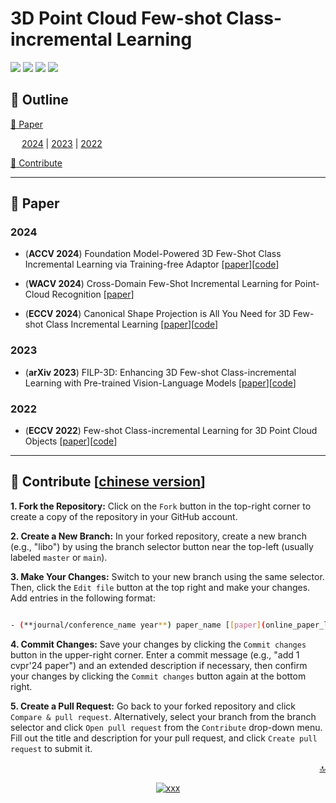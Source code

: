 
# 3D Point Cloud Few-shot Class-incremental Learning

[![](https://awesome.re/badge.svg)](#awesome-causal-incremental--continual--lifelong-learning) [![](https://img.shields.io/badge/Contributions-Welcome-1f425f)](#clap-contribute-chinese-version) [![](https://img.shields.io/static/v1?label=%E2%AD%90&message=If%20Useful&style=flat&color=C7A5C0)](https://github.com/libo-huang/Awesome-Causal-Incremental-Learning) [![](https://img.shields.io/github/last-commit/libo-huang/Awesome-Causal-Incremental-Learning.svg)](#awesome-causal-incremental-learning)

  
  
  

## :pushpin: Outline

[:closed_book: Paper](#closed_book-paper)

  

&emsp; [2024](#2024) | [2023](#2023) | [2022](#2022) 

  

[:clap: Contribute](#clap-contribute-chinese-version)

  

---

  
  
  
  
  
  

## :closed_book: Paper

### 2024

- (**ACCV 2024**) Foundation Model-Powered 3D Few-Shot Class Incremental Learning via Training-free Adaptor [[paper](https://arxiv.org/abs/2410.09237)][[code](https://github.com/ahmadisahar/ACCV_FCIL3D)]

- (**WACV 2024**) Cross-Domain Few-Shot Incremental Learning for Point-Cloud Recognition [[paper](https://openaccess.thecvf.com/content/WACV2024/html/Tan_Cross-Domain_Few-Shot_Incremental_Learning_for_Point-Cloud_Recognition_WACV_2024_paper.html)] 

- (**ECCV 2024**) Canonical Shape Projection is All You Need for 3D Few-shot Class Incremental Learning [[paper](https://eccv.ecva.net/virtual/2024/poster/1694)][[code](https://github.com/alichr/C3PR)]



### 2023

- (**arXiv 2023**) FILP-3D: Enhancing 3D Few-shot Class-incremental Learning with Pre-trained Vision-Language Models [[paper](https://arxiv.org/abs/2312.17051)][[code](https://github.com/HIT-leaderone/FILP-3D)]



### 2022

- (**ECCV 2022**) Few-shot Class-incremental Learning for 3D Point Cloud Objects [[paper](https://link.springer.com/chapter/10.1007/978-3-031-20044-1_12)][[code](https://github.com/townim-faisal/FSCIL-3D)]
  
  
  
  

---

  
  
  
  
  
  
  
  
  

## :clap: Contribute [[chinese version](https://blog.csdn.net/HLBoy_happy/article/details/140026155?fromshare=blogdetail&sharetype=blogdetail&sharerId=140026155&sharerefer=PC&sharesource=HLBoy_happy&sharefrom=from_link)]

**1. Fork the Repository:** Click on the `Fork` button in the top-right corner to create a copy of the repository in your GitHub account.

  

**2. Create a New Branch:** In your forked repository, create a new branch (e.g., "libo") by using the branch selector button near the top-left (usually labeled `master` or `main`).

  

**3. Make Your Changes:** Switch to your new branch using the same selector. Then, click the `Edit file` button at the top right and make your changes. Add entries in the following format:

```bash

- (**journal/conference_name year**) paper_name [[paper](online_paper_link)] [[code](online_code_link)]

```

  

**4. Commit Changes:** Save your changes by clicking the `Commit changes` button in the upper-right corner. Enter a commit message (e.g., "add 1 cvpr'24 paper") and an extended description if necessary, then confirm your changes by clicking the `Commit changes` button again at the bottom right.

  

**5. Create a Pull Request:** Go back to your forked repository and click `Compare & pull request`. Alternatively, select your branch from the branch selector and click `Open pull request` from the `Contribute` drop-down menu. Fill out the title and description for your pull request, and click `Create pull request` to submit it.

  
  

<div align="right">

<a href="#awesome-causal-incremental--continual--lifelong-learning">:top:</a>

</div>

<div align="center">

<a href="#awesome-causal-incremental--continual--lifelong-learning">

<img src="https://visitor-badge.laobi.icu/badge?page_id=libo-huang.Awesome-Causal-Incremental-Learning&left_color=green&right_color=red&format=true" alt="xxx">

</a>

</div>
